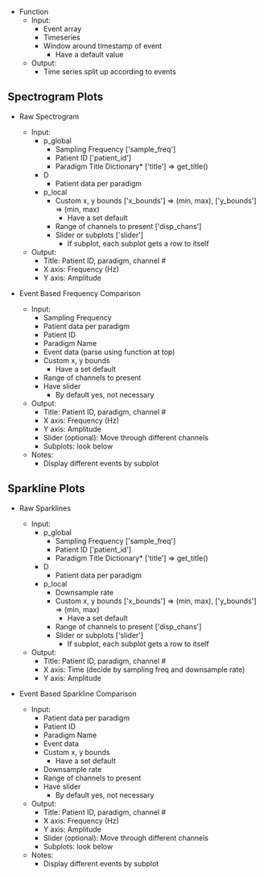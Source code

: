 - Function
    - Input:
        - Event array
        - Timeseries
        - Window around timestamp of event
            - Have a default value
    - Output:
        - Time series split up according to events

## Spectrogram Plots

- Raw Spectrogram
    - Input:
        - p_global
            - Sampling Frequency ['sample_freq']
            - Patient ID ['patient_id']
            - Paradigm Title Dictionary\* ['title'] => get_title()
        - D
            - Patient data per paradigm
        - p_local
            - Custom x, y bounds ['x_bounds'] => (min, max), ['y_bounds'] => (min, max)
                - Have a set default
            - Range of channels to present ['disp_chans']
            - Slider or subplots ['slider']
                - If subplot, each subplot gets a row to itself
    - Output:
        - Title: Patient ID, paradigm, channel #
        - X axis: Frequency (Hz)
        - Y axis: Amplitude

- Event Based Frequency Comparison
    - Input:
        - Sampling Frequency
        - Patient data per paradigm
        - Patient ID
        - Paradigm Name
        - Event data (parse using function at top)
        - Custom x, y bounds
            - Have a set default
        - Range of channels to present
        - Have slider
            - By default yes, not necessary
    - Output:
        - Title: Patient ID, paradigm, channel #
        - X axis: Frequency (Hz)
        - Y axis: Amplitude
        - Slider (optional): Move through different channels
        - Subplots: look below
    - Notes:
        - Display different events by subplot

## Sparkline Plots

- Raw Sparklines
    - Input:
        - p_global
            - Sampling Frequency ['sample_freq']
            - Patient ID ['patient_id']
            - Paradigm Title Dictionary\* ['title'] => get_title()
        - D
            - Patient data per paradigm
        - p_local
            - Downsample rate
            - Custom x, y bounds ['x_bounds'] => (min, max), ['y_bounds'] => (min, max)
                - Have a set default
            - Range of channels to present ['disp_chans']
            - Slider or subplots ['slider']
                - If subplot, each subplot gets a row to itself
    - Output:
        - Title: Patient ID, paradigm, channel #
        - X axis: Time (decide by sampling freq and downsample rate)
        - Y axis: Amplitude

- Event Based Sparkline Comparison
    - Input:
        - Patient data per paradigm
        - Patient ID
        - Paradigm Name
        - Event data
        - Custom x, y bounds
            - Have a set default
        - Downsample rate
        - Range of channels to present
        - Have slider
            - By default yes, not necessary
    - Output:
        - Title: Patient ID, paradigm, channel #
        - X axis: Frequency (Hz)
        - Y axis: Amplitude
        - Slider (optional): Move through different channels
        - Subplots: look below
    - Notes:
        - Display different events by subplot
